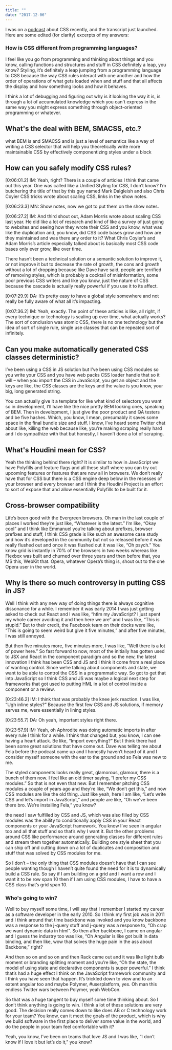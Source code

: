 ```yaml
---
title: ""
date: "2017-12-06"
---
```


I was on a [podcast](https://www.stridenyc.com/podcasts/34-styles-css-js) about CSS recently, and the transcript just launched. Here are some edited (for clarity) excerpts of my answers:

### How is CSS different from programming languages?

I feel like you go from programming and thinking about things and you know, calling functions and structures and stuff in CSS definitely a leap, you know? Styling, it’s definitely a leap jumping from a programming language to CSS because the way CSS rules interact with one another and how the order of operations of what gets loaded when and stuff and that all affects the display and how something looks and how it behaves.

I think a lot of debugging and figuring out why is it looking the way it is, is through a lot of accumulated knowledge which you can't express in the same way you might express something through object-oriented programming or whatever.

## What's the deal with BEM, SMACSS, etc.?

what BEM is and SMACSS and is just a level of semantics like a way of writing a CSS selector that will help you theoretically write more maintainable CSS by effectively componentizing styles under a block

## How can you safely modify CSS rules?

\[0:06:01.2\] IM: Yeah, right? There is a couple of articles I think that came out this year. One was called like a Unified Styling for CSS, I don’t know? I’m butchering the title of that by this guy named Mark Dalgleish and also Chris Coyier CSS tricks wrote about scaling CSS, links in the show notes.

\[0:06:23.3\] MN: Show notes, now we got to put them on the show notes.

\[0:06:27.2\] IM: And third shout out, Adam Morris wrote about scaling CSS last year. He did like a lot of research and kind of like a survey of just going to websites and seeing how they wrote their CSS and you know, what was like the duplication and, you know, did CSS code bases grow and how are they maintained and was there any order to it? What Chris Coyier’s and Adam Morris’s article especially talked about is basically most CSS code bases only ever grow, like over time.

There hasn’t been a technical solution or a semantic solution to improve it, or not improve it but to decrease the rate of growth, the cons and growth without a lot of dropping because like Dave have said, people are terrified of removing styles, which is probably a cocktail of misinformation, some poor previous CSS writers and like you know, just the nature of CSS because the cascade is actually really powerful if you use it to its affect.

\[0:07:29.9\] DA: It’s pretty easy to have a global style somewhere and not really be fully aware of what all it’s impacting.

\[0:07:36.2\] IM: Yeah, exactly. The point of these articles is like, all right, if every technique or technology is scaling up over time, what actually works? The sort of conclusion was atomic CSS, there is no one technology but the idea of sort of single rule, single use classes that can be repeated sort of infinitely.

## Can you make automatically generated CSS classes deterministic?

I’ve been using a CSS in JS solution but I’ve been using CSS modules so you write your CSS and you have web packs CSS loader handle that so it will – when you import the CSS in JavaScript, you get an object and the keys are like, the CSS classes are the keys and the value is you know, your big, long generated string.

You can actually give it a template for like what kind of selectors you want so in development, I’ll have like the nice pretty BEM looking ones, speaking of BEM. Then in development, I just give the poor product and QA testers and be five hashes. Which, you know, I mean, presumably it saves some space in the final bundle size and stuff. I know, I’ve heard some Twitter chat about like, killing the web because like, you’re making scraping really hard and I do sympathize with that but honestly, I haven’t done a lot of scraping.

## What's Houdini mean for CSS?

Yeah the thinking behind there right? It is similar to how in JavaScript we have Polyfills and feature flags and all these stuff where you can try out upcoming features or features that are now all in browsers. We don’t really have that for CSS but there is a CSS engine deep below in the recesses of your browser and every browser and I think the Houdini Project is an effort to sort of expose that and allow essentially Polyfills to be built for it.

## Cross-browser compatibility

Life’s been good with the Evergreen browsers. Oh man in the last couple of places I worked they’re just like, “Whatever is the latest.” I’m like, “Okay cool” and I think like Emmanuel you’re talking about prefixes, browser prefixes and stuff, I think CSS grade is like such an awesome case study and how it’s developed in the community but not so released before it was really flushed out and once it was flushed out it was like, “Oh psych.” You know grid is instantly in 70% of the browsers in two weeks whereas like Flexbox was built and churned over three years and then before that, you MS this, WebKit that. Opera, whatever Opera’s thing is, shout out to the one Opera user in the world.

## Why is there so much controversy in putting CSS in JS?

Well I think with any new way of doing things there is always cognitive dissonance for a while. I remember it was early 2014 I was just getting asked to check out React and I was like, “htlm my JavaScript? I just spent my whole career avoiding it and then here we are” and I was like, “This is stupid.” But to their credit, the Facebook team on their docks were like, “This is going to seem weird but give it five minutes,” and after five minutes, I was still annoyed.

But then five minutes more, five minutes more, I was like, “Well there is a lot of power here.” So fast forward to now, most of the initially has gotten used to JSX and React in the component paradigm and so the new, the latest innovation I think has been CSS and JS and I think it come from a real place of wanting control. Since we’re talking about components and state, we want to be able to control the CSS in a programmatic way. So got to get that into JavaScript so I think CSS and JS was maybe a logical next step for frameworks that got used to putting HML in a lot of control inside a component or a review.

\[0:23:46.2\] IM: I think that was probably the knee jerk reaction. I was like, “Ugh inline styles?” Because the first few CSS and JS solutions, if memory serves me, were essentially in lining styles.

\[0:23:55.7\] DA: Oh yeah, important styles right there.

\[0:23:57.9\] IM: Yeah, oh Aphrodite was doing automatic imports in after every rule I think for a while. I think that changed but, you know, I can see having a heart attack. Be like, “Import everything?” But I think there had been some great solutions that have come out. Dave was telling me about Fela before the podcast came up and I honestly haven’t heard of it and I consider myself someone with the ear to the ground and so Fela was new to me.

The styled components looks really great, glamorous, glamour, there is a bunch of them now. I feel like an old timer saying, “I prefer my CSS modules.” So that is not even that new. But I remember pitching CSS modules a couple of years ago and they’re like, “We don’t get this,” and now CSS modules are like the old thing. Just like yeah, here I am like, “Let’s write CSS and let’s import in JavaScript,” and people are like, “Oh we’ve been there bro. We’re installing Fela,” you know?

the need I saw fulfilled by CSS and JS, which was also filled by CSS modules was the ability to conditionally apply CSS in your React components or your JavaScript framework. You know I’ve seen in angular too and all that stuff and so that’s why I want it. But the other problems around CSS like performance around generating classes for different rules and stream them together automatically. Building one style sheet that you can ship off and cutting down on a lot of duplicates and composition and stuff that was solved by CSS modules for me.

So I don’t – the only thing that CSS modules doesn’t have that I can see people wanting though I haven’t quite found the need for it is to dynamically build a CSS rule. So say if I am building on a grid and I want a row and I want it to be row span 10 then if I am using CSS modules, I have to have a CSS class that’s grid span 10.

### Who's going to win?

Well to buy myself some time, I will say that I remember I started my career as a software developer in the early 2010. So I think my first job was in 2011 and I think around that time backbone was invoked and you know backbone was a response to the j-query stuff and j-query was a response to, “Oh crap we want dynamic data in html”. So then after backbone, I came on angular and I guess the industry too was like, “Oh Angular is like got built in data binding, and then like, wow that solves the huge pain in the ass about Backbone,” right?

And then so on and so on and then Rack came out and it was like light bulb moment or branding splitting moment and you’re like, “Oh the state, the model of using state and declarative components is super powerful.” I think that’s had a huge effect I think on the JavaScript framework community and I think you have seen that happen. It’s trickled down to view and to an extent angular too and maybe Polymer, #userplatform, yes. Oh man this endless Twitter wars between Polymer, yeah WebCon.

So that was a huge tangent to buy myself some time thinking about. So I don’t think anything is going to win. I think a lot of these solutions are very good. The decision really comes down to like does AB or C technology work for your team? You know, can it meet the goals of the product, which is why we build software in the first place to deliver some value in the world, and do the people in your team feel comfortable with it?

Yeah, you know, I’ve been on teams that love JS and I was like, “I don’t know if I love it but let’s do it,” you know?
